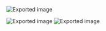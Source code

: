 ![Exported image](Exported%20image%2020240521171759-0.png)  

![Exported image](Exported%20image%2020240521171759-1.png) ![Exported image](Exported%20image%2020240521171759-2.png)